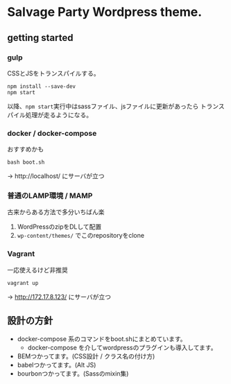 # Salvage Party Wordpress theme.

## getting started

### gulp

CSSとJSをトランスパイルする。

```
npm install --save-dev
npm start
```

以降、`npm start`実行中はsassファイル、jsファイルに更新があったら
トランスパイル処理が走るようになる。

### docker / docker-compose

おすすめかも

```
bash boot.sh
```

→ http://localhost/ にサーバが立つ

### 普通のLAMP環境 / MAMP

古来からある方法で多分いちばん楽

1. WordPressのzipをDLして配置
2. `wp-content/themes/` でこのrepositoryをclone

### Vagrant

一応使えるけど非推奨

```
vagrant up
```

→ http://172.17.8.123/ にサーバが立つ

## 設計の方針

* docker-compose 系のコマンドをboot.shにまとめています。
    * docker-compose を介してwordpressのプラグインも導入してます。
* BEMつかってます。(CSS設計 / クラス名の付け方)
* babelつかってます。(Alt JS)
* bourbonつかってます。(Sassのmixin集)
